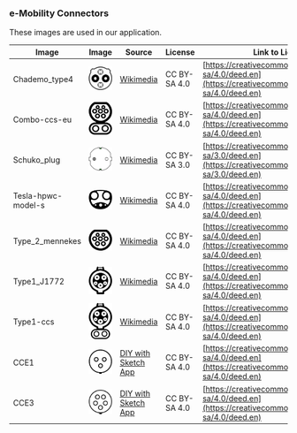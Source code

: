 ### e-Mobility Connectors
These images are used in our application.




| Image | Image | Source | License | Link to License |
|-------|-------|--------|---------|-----------------|
|Chademo_type4|<img alt="Chademo_type4" src="Chademo_type4.png" width="100">|[Wikimedia](https://commons.wikimedia.org/wiki/File:Chademo_type4.svg)|CC BY-SA 4.0|[https://creativecommons.org/licenses/by-sa/4.0/deed.en](https://creativecommons.org/licenses/by-sa/4.0/deed.en)|
|Combo-ccs-eu|<img alt="Combo-ccs-eu" src="Combo-ccs-eu.png" width="100">|[Wikimedia](https://commons.wikimedia.org/wiki/File:Combo-ccs-eu.svg)|CC BY-SA 4.0|[https://creativecommons.org/licenses/by-sa/4.0/deed.en](https://creativecommons.org/licenses/by-sa/4.0/deed.en)|
|Schuko_plug|<img alt="Schuko_plug" src="Schuko_plug.png" width="100">|[Wikimedia](https://commons.wikimedia.org/wiki/File:Schuko_plug.svg)|CC BY-SA 3.0|[https://creativecommons.org/licenses/by-sa/3.0/deed.en](https://creativecommons.org/licenses/by-sa/3.0/deed.en)|
|Tesla-hpwc-model-s|<img alt="Tesla-hpwc-model-s" src="Tesla-hpwc-model-s.png" width="100">|[Wikimedia](https://commons.wikimedia.org/wiki/File:Tesla-hpwc-model-s.svg)|CC BY-SA 4.0|[https://creativecommons.org/licenses/by-sa/4.0/deed.en](https://creativecommons.org/licenses/by-sa/4.0/deed.en)|
|Type_2_mennekes|<img alt="Type_2_mennekes" src="Type_2_mennekes.png" width="100">|[Wikimedia](https://commons.wikimedia.org/wiki/File:Type_2_mennekes.svg)|CC BY-SA 4.0|[https://creativecommons.org/licenses/by-sa/4.0/deed.en](https://creativecommons.org/licenses/by-sa/4.0/deed.en)|
|Type1_J1772|<img alt="Type1_J1772" src="Type1_J1772.png" width="100">|[Wikimedia](https://commons.wikimedia.org/wiki/File:Type1_J1772.svg)|CC BY-SA 4.0|[https://creativecommons.org/licenses/by-sa/4.0/deed.en](https://creativecommons.org/licenses/by-sa/4.0/deed.en)|
|Type1-ccs|<img alt="Type1-ccs" src="Type1-ccs.png" width="100">|[Wikimedia](https://commons.wikimedia.org/wiki/File:Type1-ccs.svg)|CC BY-SA 4.0|[https://creativecommons.org/licenses/by-sa/4.0/deed.en](https://creativecommons.org/licenses/by-sa/4.0/deed.en)|
|CCE1|<img alt="CCE1" src="cce1.png" width="100">|[DIY with Sketch App](cce.sketch)|CC BY-SA 4.0|[https://creativecommons.org/licenses/by-sa/4.0/deed.en](https://creativecommons.org/licenses/by-sa/4.0/deed.en)|
|CCE3|<img alt="CCE3" src="cce3.png" width="100">|[DIY with Sketch App](cce.sketch)|CC BY-SA 4.0|[https://creativecommons.org/licenses/by-sa/4.0/deed.en](https://creativecommons.org/licenses/by-sa/4.0/deed.en)|






